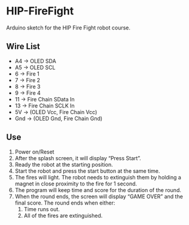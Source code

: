 # HIP-FireFight
Arduino sketch for the HIP Fire Fight robot course.

## Wire List
* A4 -> OLED SDA
* A5 -> OLED SCL
* 6 -> Fire 1
* 7 -> Fire 2
* 8 -> Fire 3
* 9 -> Fire 4
* 11 -> Fire Chain SData In
* 13 -> Fire Chain SCLK In
* 5V -> (OLED Vcc, Fire Chain Vcc)
* Gnd -> (OLED Gnd, Fire Chain Gnd)

## Use
1. Power on/Reset
1. After the splash screen, it will display “Press Start”.
1. Ready the robot at the starting position. 
1. Start the robot and press the start button at the same time.
1. The fires will light.  The robot needs to extinguish them by holding a magnet in close proximity to the fire for 1 second.
1. The program will keep time and score for the duration of the round.
1. When the round ends, the screen will display “GAME OVER” and the final score. The round ends when either:
   1. Time runs out.
   1. All of the fires are extinguished.
